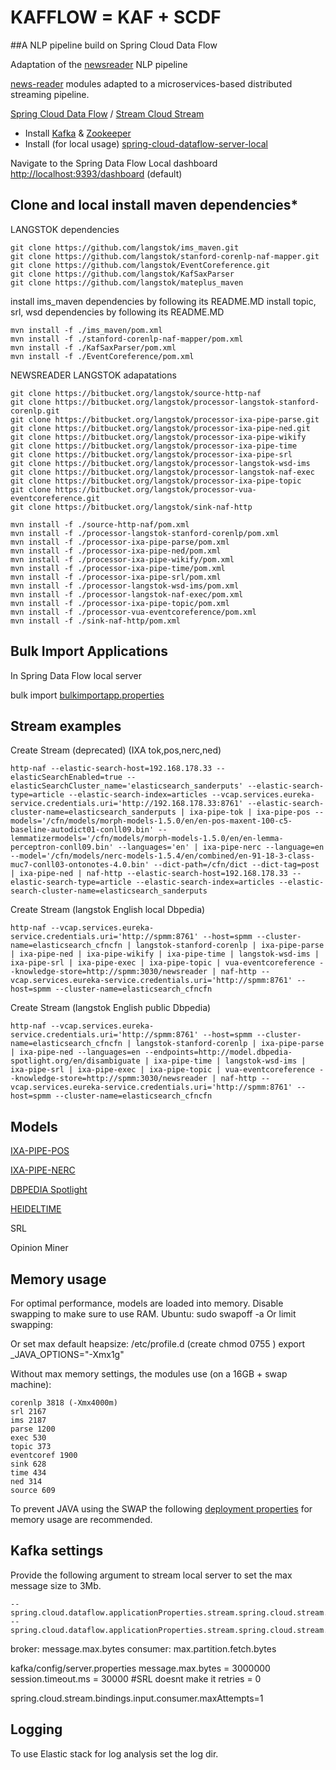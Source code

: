 # KAFFLOW = KAF + SCDF
##A NLP pipeline build on Spring Cloud Data Flow
 
Adaptation of the [newsreader](http://www.newsreader-project.eu/) NLP pipeline

[news-reader](http://www.newsreader-project.eu/) modules adapted to a microservices-based distributed streaming pipeline. 

[Spring Cloud Data Flow](https://cloud.spring.io/spring-cloud-dataflow/) / [Stream Cloud Stream](http://docs.spring.io/spring-cloud-stream/docs/current-SNAPSHOT/reference/htmlsingle/) 


- Install [Kafka](https://kafka.apache.org/) & [Zookeeper](https://zookeeper.apache.org/)
- Install (for local usage) [spring-cloud-dataflow-server-local](https://github.com/spring-cloud/spring-cloud-dataflow/tree/master/spring-cloud-dataflow-server-local)

Navigate to the Spring Data Flow Local dashboard [http://localhost:9393/dashboard](http://localhost:9393/dashboard) (default)

## Clone and local install maven dependencies* ##

LANGSTOK dependencies

	git clone https://github.com/langstok/ims_maven.git
	git clone https://github.com/langstok/stanford-corenlp-naf-mapper.git
	git clone https://github.com/langstok/EventCoreference.git
	git clone https://github.com/langstok/KafSaxParser
	git clone https://github.com/langstok/mateplus_maven

install ims_maven dependencies by following its README.MD
install topic, srl, wsd dependencies by following its README.MD


	mvn install -f ./ims_maven/pom.xml 
	mvn install -f ./stanford-corenlp-naf-mapper/pom.xml
	mvn install -f ./KafSaxParser/pom.xml
	mvn install -f ./EventCoreference/pom.xml 


NEWSREADER LANGSTOK adapatations

    git clone https://bitbucket.org/langstok/source-http-naf
    git clone https://bitbucket.org/langstok/processor-langstok-stanford-corenlp.git
    git clone https://bitbucket.org/langstok/processor-ixa-pipe-parse.git
    git clone https://bitbucket.org/langstok/processor-ixa-pipe-ned.git
    git clone https://bitbucket.org/langstok/processor-ixa-pipe-wikify
    git clone https://bitbucket.org/langstok/processor-ixa-pipe-time
    git clone https://bitbucket.org/langstok/processor-ixa-pipe-srl
    git clone https://bitbucket.org/langstok/processor-langstok-wsd-ims
    git clone https://bitbucket.org/langstok/processor-langstok-naf-exec
    git clone https://bitbucket.org/langstok/processor-ixa-pipe-topic
	git clone https://bitbucket.org/langstok/processor-vua-eventcoreference.git
    git clone https://bitbucket.org/langstok/sink-naf-http

    mvn install -f ./source-http-naf/pom.xml
	mvn install -f ./processor-langstok-stanford-corenlp/pom.xml
    mvn install -f ./processor-ixa-pipe-parse/pom.xml
    mvn install -f ./processor-ixa-pipe-ned/pom.xml
    mvn install -f ./processor-ixa-pipe-wikify/pom.xml
    mvn install -f ./processor-ixa-pipe-time/pom.xml
    mvn install -f ./processor-ixa-pipe-srl/pom.xml
    mvn install -f ./processor-langstok-wsd-ims/pom.xml
    mvn install -f ./processor-langstok-naf-exec/pom.xml
	mvn install -f ./processor-ixa-pipe-topic/pom.xml
	mvn install -f ./processor-vua-eventcoreference/pom.xml
    mvn install -f ./sink-naf-http/pom.xml


## Bulk Import Applications ##

In Spring Data Flow local server

   bulk import [bulkimportapp.properties](bulkimportapp.properties)

## Stream examples ##

Create Stream (deprecated) (IXA tok,pos,nerc,ned)

	http-naf --elastic-search-host=192.168.178.33 --elasticSearchEnabled=true --elasticSearchCluster_name='elasticsearch_sanderputs' --elastic-search-type=article --elastic-search-index=articles --vcap.services.eureka-service.credentials.uri='http://192.168.178.33:8761' --elastic-search-cluster-name=elasticsearch_sanderputs | ixa-pipe-tok | ixa-pipe-pos --models='/cfn/models/morph-models-1.5.0/en/en-pos-maxent-100-c5-baseline-autodict01-conll09.bin' --lemmatizermodels='/cfn/models/morph-models-1.5.0/en/en-lemma-perceptron-conll09.bin' --languages='en' | ixa-pipe-nerc --language=en --model='/cfn/models/nerc-models-1.5.4/en/combined/en-91-18-3-class-muc7-conll03-ontonotes-4.0.bin' --dict-path=/cfn/dict --dict-tag=post | ixa-pipe-ned | naf-http --elastic-search-host=192.168.178.33 --elastic-search-type=article --elastic-search-index=articles --elastic-search-cluster-name=elasticsearch_sanderputs

Create Stream (langstok English local Dbpedia)

    http-naf --vcap.services.eureka-service.credentials.uri='http://spmm:8761' --host=spmm --cluster-name=elasticsearch_cfncfn | langstok-stanford-corenlp | ixa-pipe-parse | ixa-pipe-ned | ixa-pipe-wikify | ixa-pipe-time | langstok-wsd-ims | ixa-pipe-srl | ixa-pipe-exec | ixa-pipe-topic | vua-eventcoreference --knowledge-store=http://spmm:3030/newsreader | naf-http --vcap.services.eureka-service.credentials.uri='http://spmm:8761' --host=spmm --cluster-name=elasticsearch_cfncfn

Create Stream (langstok English public Dbpedia)

    http-naf --vcap.services.eureka-service.credentials.uri='http://spmm:8761' --host=spmm --cluster-name=elasticsearch_cfncfn | langstok-stanford-corenlp | ixa-pipe-parse | ixa-pipe-ned --languages=en --endpoints=http://model.dbpedia-spotlight.org/en/disambiguate | ixa-pipe-time | langstok-wsd-ims | ixa-pipe-srl | ixa-pipe-exec | ixa-pipe-topic | vua-eventcoreference --knowledge-store=http://spmm:3030/newsreader | naf-http --vcap.services.eureka-service.credentials.uri='http://spmm:8761' --host=spmm --cluster-name=elasticsearch_cfncfn
    
## Models ##

[IXA-PIPE-POS](https://github.com/ixa-ehu/ixa-pipe-pos) 

[IXA-PIPE-NERC](https://github.com/ixa-ehu/ixa-pipe-nerc)

[DBPEDIA Spotlight](http://spotlight.sztaki.hu/downloads/latest_models)

[HEIDELTIME](https://github.com/HeidelTime/heideltime)

SRL

Opinion Miner

## Memory usage ##
For optimal performance, models are loaded into memory.
Disable swapping to make sure to use RAM. Ubuntu: sudo swapoff -a
Or limit swapping: 

Or set max default heapsize:
/etc/profile.d (create chmod 0755 <file>)
export _JAVA_OPTIONS="-Xmx1g"


Without max memory settings, the modules use (on a 16GB + swap machine):

    corenlp 3818 (-Xmx4000m)
    srl 2167
    ims 2187
    parse 1200
    exec 530
    topic 373
    eventcoref 1900
    sink 628
    time 434
    ned 314
    source 609 

To prevent JAVA using the SWAP the following [deployment properties](deployment.properties) for memory usage are recommended.

## Kafka settings ##
Provide the following argument to stream local server to set the max message size to 3Mb.
    
    --spring.cloud.dataflow.applicationProperties.stream.spring.cloud.stream.kafka.binder.configuration.max.request.size=3000000
    --spring.cloud.dataflow.applicationProperties.stream.spring.cloud.stream.bindings.input.consumer.maxAttempts=1


broker: message.max.bytes
consumer: max.partition.fetch.bytes

kafka/config/server.properties
message.max.bytes = 3000000
session.timeout.ms = 30000 #SRL doesnt make it
retries = 0

spring.cloud.stream.bindings.input.consumer.maxAttempts=1

## Logging ##
To use Elastic stack for log analysis set the log dir.
